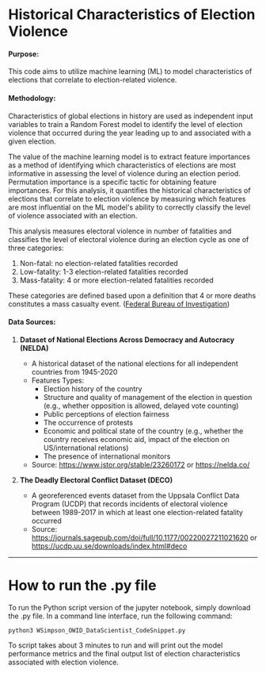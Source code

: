 # Historical Characteristics of Election Violence

#### Purpose:
This code aims to utilize machine learning (ML) to model characteristics of elections that correlate to election-related violence. 

#### Methodology:
Characteristics of global elections in history are used as independent input variables to train a Random Forest model to identify the level of election violence that occurred during the year leading up to and associated with a given election.

The value of the machine learning model is to extract feature importances as a method of identifying which characteristics of elections are most informative in assessing the level of violence during an election period. Permutation importance is a specific tactic for obtaining feature importances. For this analysis, it quantifies the historical characteristics of elections that correlate to election violence by measuring which features are most influential on the ML model's ability to correctly classify the level of violence associated with an election.

This analysis measures electoral violence in number of fatalities and classifies the level of electoral violence during an election cycle as one of three categories:
1. Non-fatal: no election-related fatalities recorded
2. Low-fatality: 1-3 election-related fatalities recorded
3. Mass-fatality: 4 or more election-related fatalities recorded

These categories are defined based upon a definition that 4 or more deaths constitutes a mass casualty event. ([Federal Bureau of Investigation](https://www.ojp.gov/ncjrs/virtual-library/abstracts/serial-murder-multi-disciplinary-perspectives-investigators))

#### Data Sources:
1. **Dataset of National Elections Across Democracy and Autocracy (NELDA)**
    - A historical dataset of the national elections for all independent countries from 1945-2020
    - Features Types: 
        - Election history of the country
        - Structure and quality of management of the election in question (e.g., whether opposition is allowed, delayed vote counting) 
        - Public perceptions of election fairness
        - The occurrence of protests
        - Economic and political state of the country (e.g., whether the country receives economic aid, impact of the election on US/international relations)
        - The presence of international monitors
    - Source: https://www.jstor.org/stable/23260172 or https://nelda.co/
    
    
2. **The Deadly Electoral Conflict Dataset (DECO)**
    - A georeferenced events dataset from the Uppsala Conflict Data Program (UCDP) that records incidents of electoral violence between 1989-2017 in which at least one election-related fatality occurred
    - Source: https://journals.sagepub.com/doi/full/10.1177/00220027211021620 or https://ucdp.uu.se/downloads/index.html#deco

***

# How to run the .py file

To run the Python script version of the jupyter notebook, simply download the .py file. In a command line interface, run the following command:

`python3 WSimpson_OWID_DataScientist_CodeSnippet.py` 

To script takes about 3 minutes to run and will print out the model performance metrics and the final output list of election characteristics associated with election violence.  
